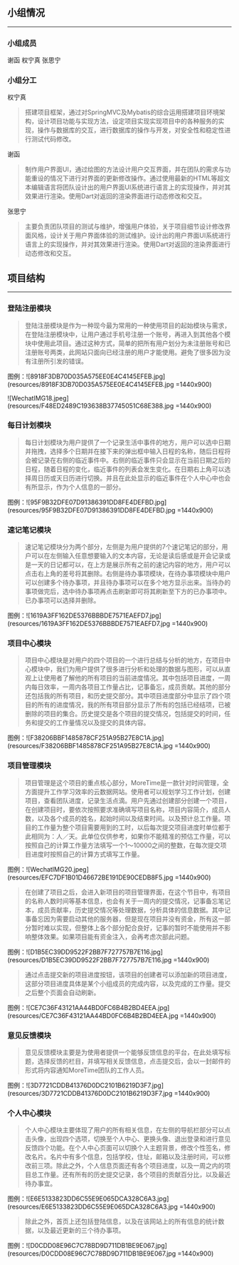 ## 小组情况
---

### 小组成员

谢函 权宁真 张思宁

### 小组分工

权宁真

>搭建项目框架，通过对SpringMVC及Mybatis的综合运用搭建项目环境架构，设计项目功能与实现方法，设定项目实现实现项目中的各种服务的实现，操作与数据库的交互，进行数据库的操作与开发，对安全性和稳定性进行测试代码修改。

谢函

>制作用户界面UI，通过绘图的方法设计用户交互界面，并在团队的需求与功能重设的情况下进行对界面的更新修改操作。通过使用最新的HTML等超文本编辑语言将团队设计出的用户界面UI系统进行语言上的实现操作，并对其效果进行渲染。使用Dart对返回的渲染界面进行动态修改和交互。

张思宁

>主要负责团队项目的测试与维护，增强用户体验，关于项目细节设计修改界面风格，设计关于用户界面体验的测试维护。设计出的用户界面UI系统进行语言上的实现操作，并对其效果进行渲染。使用Dart对返回的渲染界面进行动态修改和交互。


## 项目结构
---


### 登陆注册模块

>登陆注册模块是作为一种现今最为常用的一种使用项目的起始模块与需求，在登陆注册模块中，让用户通过手机号注册一个账号，再进入到其他各个模块中使用此项目。通过这种方式，简单的把所有用户划分为未注册账号和已注册账号两类，此网站只面向已经注册的用户才能使用。避免了很多因为没有注册所引发的错误。

图例：![8918F3DB70D035A575EE0E4C4145EFEB.jpg](resources/8918F3DB70D035A575EE0E4C4145EFEB.jpg =1440x900)

![WechatIMG18.jpeg](resources/F48ED2489C193638B37745051C68E388.jpg =1440x900)




### 每日计划模块

>每日计划模块为用户提供了一个记录生活中事件的地方，用户可以选中日期并拖拽，选择多个日期并在接下来的弹出框中输入日程的名称，随后日程将会被记录在右侧的临近事件中。右侧的临近事件只会显示在当前日期之后的日程，随着日程的变化，临近事件的列表会发生变化。在日期右上角可以选择周日历或天日历进行切换。并且在此处显示的临近事件在个人中心中也会有所显示，作为个人信息的一部分。

图例：![95F9B32DFE07D91386391DD8FE4DEFBD.jpg](resources/95F9B32DFE07D91386391DD8FE4DEFBD.jpg =1440x900)



### 速记笔记模块

>速记笔记模块分为两个部分，左侧是为用户提供的7个速记笔记的部分，用户可以在左侧输入任意想要输入的文本内容，无论是读后感或是开会记录或是一天的日记都可以，在上方是展示所有之前的速记内容的地方，用户可以点击右上角的差号将其删除。右侧是待办事项模块，在待办事项模块中用户可以创建多个待办事项，并且待办事项可以在多个地方显示出来。当待办的事项做完后，选中待办事项再点击刷新即可将其刷新至下方的已办事项中。已办事项可以选择并删除。

图例：![1619A3FF162DE5376BBBDE7571EAEFD7.jpg](resources/1619A3FF162DE5376BBBDE7571EAEFD7.jpg =1440x900)



### 项目中心模块

>项目中心模块是对用户的四个项目的一个进行总结与分析的地方，在项目中心模块中，我们为用户提供了很多进行分析和处理的数据与图形，可以从直观上让使用者了解他的所有项目的当前进度情况。其中包括项目进度，一周内每日效率，一周内各项目工作量占比，记事备忘，成员贡献。其他的部分还包括我的所有项目，和历史提交部分。其中项目进度部分中显示了四个项目的所有的进度情况，我的所有项目部分显示了所有的包括已经结项，已被删除的项目的集合。历史提交是各个项目的提交情况，包括提交的时间，任务和提交的工作量情况以及提交的具体内容。

图例：![F38206BBF1485878CF251A95B27E8C1A.jpg](resources/F38206BBF1485878CF251A95B27E8C1A.jpg =1440x900)


### 项目管理模块

>项目管理是这个项目的重点核心部分，MoreTime是一款针对时间管理，全方面提升工作学习效率的云数据网站。使用者可以规划学习工作计划，创建项目，查看团队进度，记录生活点滴。用户先通过创建部分创建一个项目，在创建项目时，要依次按照要求准确填写项目名称，项目内容简介，成员人数，以及各个成员的姓名，起始时间以及结束时间。以及预计总工作量。项目的工作量为整个项目需要用到的工时，以后每次提交项目进度时单位都于此相同为：人／天。此单位仅供参考，如果你不能精准的预估工作量，可以按照自己的计算工作量方法填写一个1～10000之间的整数，在每次提交项目进度时按照自己的计算方式填写工作量。

图例：![WechatIMG20.jpeg](resources/EFC7DF1B01D46672BE191DE90CEDB8F5.jpg =1440x900)


>在创建了项目之后，会进入新项目的项目管理界面，在这个节目中，有项目的名称人数时间等基本信息，也会有关于一周内的提交情况，记事备忘笔记本，成员贡献率，历史提交情况等处理数据，分析具体的信息数据。其中记事备忘因为需要启动其他的服务器，但是现在项目并没有资金，所有这一部分暂时难以实现，但整体上各个部分配合良好，记事的暂时不能使用并不影响整体效果。如果项目能有资金注入，会再考虑次部此问题。

图例：![D1B5EC39DD9522F2BB7F727757B7E116.jpg](resources/D1B5EC39DD9522F2BB7F727757B7E116.jpg =1440x900)


>通过点击提交新的项目进度按钮，该项目的创建者可以添加新的项目进度，这部分项目进度具体是某个小组成员的完成内容，以及完成的工作量。提交之后整个页面会自动刷新。

图例：![CE7C36F43121AA44BD0FC6B4B2BD4EEA.jpg](resources/CE7C36F43121AA44BD0FC6B4B2BD4EEA.jpg =1440x900)

### 意见反馈模块

>意见反馈模块主要是为使用者提供一个能够反馈信息的平台，在此处填写标题，选择反馈的栏目，并填写相关反馈信息，点击提交后，会以一封邮件的形式将内容通知MoreTime团队的工作人员。

图例：![3D7721CDDB41376D0DC2101B6219D3F7.jpg](resources/3D7721CDDB41376D0DC2101B6219D3F7.jpg =1440x900)


### 个人中心模块

>个人中心模块主要体现了用户的所有相关信息，在左侧的导航栏部分可以点击头像，出现四个选项，切换至个人中心、更换头像、退出登录和进行意见反馈四个功能。在个人中心页面可以切换个人主题背景，修改个性签名，修改名片。名片中有多个信息，包括学校，住址，邮箱以及注册时间，可以修改前三项。除此之外，个人信息页面还有各个项目进度，以及一周之内的项目总工作量。还有所有的历史提交记录，各个项目的贡献百分比，以及最近待办事宜。

图例：![E6E5133823DD6C55E9E065DCA328C6A3.jpg](resources/E6E5133823DD6C55E9E065DCA328C6A3.jpg =1440x900)


>除此之外，首页上还包括登陆信息，以及在该网站上的所有信息的统计数据，以及最近更新的三个待办事项。

图例：![D0CDD08E96C7C78BD9D711DB1BE9E067.jpg](resources/D0CDD08E96C7C78BD9D711DB1BE9E067.jpg =1440x900)
